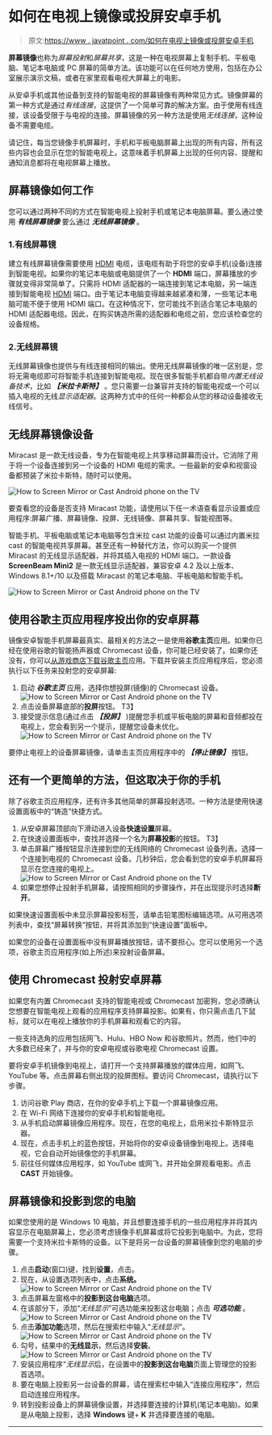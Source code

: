 # 如何在电视上镜像或投屏安卓手机

> 原文:[https://www . javatpoint . com/如何在电视上镜像或投屏安卓手机](https://www.javatpoint.com/how-to-screen-mirror-or-cast-android-phone-on-tv)

**屏幕镜像**也称为*屏幕投射*和*屏幕共享*，这是一种在电视屏幕上复制手机、平板电脑、笔记本电脑或 PC 屏幕的简单方法。该功能可以在任何地方使用，包括在办公室展示演示文稿，或者在家里观看电视大屏幕上的电影。

从安卓手机或其他设备到支持的智能电视的屏幕镜像有两种常见方式。镜像屏幕的第一种方式是通过*有线连接*，这提供了一个简单可靠的解决方案。由于使用有线连接，该设备受限于与电视的连接。屏幕镜像的另一种方法是使用*无线连接*，这种设备不需要电缆。

请记住，每当您镜像手机屏幕时，手机和平板电脑屏幕上出现的所有内容，所有这些内容也会显示在您的智能电视上。这意味着手机屏幕上出现的任何内容、提醒和通知消息都将在电视屏幕上播放。

## 屏幕镜像如何工作

您可以通过两种不同的方式在智能电视上投射手机或笔记本电脑屏幕。要么通过使用 ***有线屏幕镜像*** 要么通过 ***无线屏幕镜像*** 。

### 1.有线屏幕镜

建立有线屏幕镜像需要使用 [HDMI](https://www.javatpoint.com/what-is-hdmi) 电缆，该电缆有助于将您的安卓手机(设备)连接到智能电视。如果你的笔记本电脑或电脑提供了一个 **HDMI** 端口，屏幕播放的步骤就变得非常简单了。只需将 HDMI 适配器的一端连接到笔记本电脑，另一端连接到智能电视 [HDMI](https://www.javatpoint.com/hdmi-full-form) 端口。由于笔记本电脑变得越来越紧凑和薄，一些笔记本电脑可能不便于使用 HDMI 端口。在这种情况下，您可能找不到适合笔记本电脑的 HDMI 适配器电缆。因此，在购买铸造所需的适配器和电缆之前，您应该检查您的设备规格。

### 2.无线屏幕镜

无线屏幕镜像也提供与有线连接相同的输出。使用无线屏幕镜像的唯一区别是，您将无需电缆即可将智能手机连接到智能电视。现在很多智能手机都自带*内置无线设备技术*，比如 ***【米拉卡斯特】*** 。您只需要一台兼容并支持的智能电视或一个可以插入电视的无线*显示适配器*。这两种方式中的任何一种都会从您的移动设备接收无线信号。

## 无线屏幕镜像设备

Miracast 是一款无线设备，专为在智能电视上共享移动屏幕而设计。它消除了用于将一个设备连接到另一个设备的 HDMI 电缆的需求。一些最新的安卓和视窗设备都预装了米拉卡斯特，随时可以使用。

![How to Screen Mirror or Cast Android phone on the TV](../Images/8e67ba8c33d35a5d515d1c1550431139.png)

要查看您的设备是否支持 Miracast 功能，请使用以下任一术语查看显示设置或应用程序:屏幕广播、屏幕镜像、投屏、无线镜像、屏幕共享、智能视图等。

智能手机、平板电脑或笔记本电脑等包含米拉 cast 功能的设备可以通过内置米拉 cast 的智能电视共享屏幕。甚至还有一种替代方法，你可以购买一个提供 Miracast 的无线显示适配器，并将其插入电视的 HDMI 端口。一款设备 **ScreenBeam Mini2** 是一款无线显示适配器，兼容安卓 4.2 及以上版本、Windows 8.1+/10 以及搭载 Miracast 的笔记本电脑、平板电脑和智能手机。

![How to Screen Mirror or Cast Android phone on the TV](../Images/e27cbb57f7cdfd2c3ca7a57861d7ea55.png)

## 使用谷歌主页应用程序投出你的安卓屏幕

镜像安卓智能手机屏幕最真实、最相关的方法之一是使用**谷歌主页**应用。如果你已经在使用谷歌的智能扬声器或 Chromecast 设备，你可能已经安装了。如果你还没有，你可以[从游戏商店下载谷歌主页](https://play.google.com/store/apps/details?id=com.google.android.apps.chromecast.app&hl=en_US)应用。下载并安装主页应用程序后，您必须执行以下任务来投射您的安卓屏幕:

1.  启动 ***谷歌主页*** 应用，选择你想投屏(镜像)的 Chromecast 设备。
    ![How to Screen Mirror or Cast Android phone on the TV](../Images/dae8cd8fc4b5764003d80572f090d92b.png)
2.  点击设备屏幕底部的**投屏**按钮。
    T3】
3.  接受提示信息(通过点击 ***【投屏】*** )提醒您手机或平板电脑的屏幕和音频都投在电视上，您会看到另一个提示，提醒您设备未优化。
    ![How to Screen Mirror or Cast Android phone on the TV](../Images/99291e6d98ee7be7f86a0dd3eed7ca6b.png)

要停止电视上的设备屏幕镜像，请单击主页应用程序中的 ***【停止镜像】*** 按钮。

## 还有一个更简单的方法，但这取决于你的手机

除了谷歌主页应用程序，还有许多其他简单的屏幕投射选项。一种方法是使用快速设置面板中的“铸造”快捷方式。

1.  从安卓屏幕顶部向下滑动进入设备**快速设置**屏幕。
2.  在快速设置面板中，查找并选择一个名为**屏幕投影**的按钮。
    T3】
3.  单击屏幕广播按钮显示连接到您的无线网络的 Chromecast 设备列表。选择一个连接到电视的 Chromecast 设备。几秒钟后，您会看到您的安卓手机屏幕将显示在您连接的电视上。
    ![How to Screen Mirror or Cast Android phone on the TV](../Images/4ef80be7736592101b569a4a7081d08c.png)
4.  如果您想停止投射手机屏幕，请按照相同的步骤操作，并在出现提示时选择**断开**。

如果快速设置面板中未显示屏幕投影标签，请单击铅笔图标编辑选项。从可用选项列表中，查找“屏幕转换”按钮，并将其添加到“快速设置”面板中。

如果您的设备在设置面板中没有屏幕播放按钮，请不要担心。您可以使用另一个选项，谷歌主页应用程序(如上所述)来投射设备屏幕。

## 使用 Chromecast 投射安卓屏幕

如果您有内置 Chromecast 支持的智能电视或 Chromecast 加密狗，您必须确认您想要在智能电视上观看的应用程序支持屏幕投影。如果有，你只需点击几下鼠标，就可以在电视上播放你的手机屏幕和观看它的内容。

一些支持选角的应用包括网飞、Hulu、HBO Now 和谷歌照片。然而，他们中的大多数已经来了，并与你的安卓电视或谷歌电视 Chromecast 设置。

要将安卓手机镜像到电视上，请打开一个支持屏幕播放的媒体应用，如网飞、YouTube 等。点击屏幕右侧出现的投屏图标。要访问 Chromecast，请执行以下步骤。

1.  访问谷歌 Play 商店，在你的安卓手机上下载一个屏幕镜像应用。
2.  在 Wi-Fi 网络下连接你的安卓手机和智能电视。
3.  从手机启动屏幕镜像应用程序。现在，在您的电视上，启用米拉卡斯特显示器。
4.  现在，点击手机上的蓝色按钮，开始将你的安卓设备镜像到电视上。选择电视，它会自动开始镜像您的手机屏幕。
5.  前往任何媒体应用程序，如 YouTube 或网飞，并开始全屏观看电影。点击 **CAST** 开始镜像。

## 屏幕镜像和投影到您的电脑

如果您使用的是 Windows 10 电脑，并且想要连接手机的一些应用程序并将其内容显示在电脑屏幕上，您必须考虑镜像手机屏幕或将它投影到电脑中。为此，您将需要一个支持米拉卡斯特的设备。以下是将另一台设备的屏幕镜像到您的电脑的步骤。

1.  点击**启动**(窗口)键，找到**设置**，点击。
2.  现在，从设置选项列表中，点击**系统。**
    ![How to Screen Mirror or Cast Android phone on the TV](../Images/bbf7cd602efe41e302e1141ed94b9d91.png)
3.  点击屏幕左窗格中的**投影到这台电脑**选项。
4.  在该部分下，添加“*无线显示*”可选功能来投影这台电脑；点击 ***可选功能*** 。
    ![How to Screen Mirror or Cast Android phone on the TV](../Images/b6c341eaabff95789749e1834747dd59.png)
5.  点击**添加功能**选项，然后在搜索栏中输入“*无线显示*”。
    ![How to Screen Mirror or Cast Android phone on the TV](../Images/62a6ca9a57ec2448aee1667289d0775b.png)
6.  勾号，结果中的**无线显示**，然后选择**安装**。
    ![How to Screen Mirror or Cast Android phone on the TV](../Images/3d1e405cf801c414f47fc0024aadd800.png)
7.  安装应用程序“*无线显示*后，在设置中的**投影到这台电脑**页面上管理您的投影首选项。
8.  要在电脑上投影另一台设备的屏幕，请在搜索栏中输入“连接应用程序”，然后启动连接应用程序。
9.  转到投影设备上的屏幕镜像设置，并选择要连接的计算机(笔记本电脑)。如果是从电脑上投影，选择 **Windows** 键+ **K** 并选择要连接的电脑。

* * *